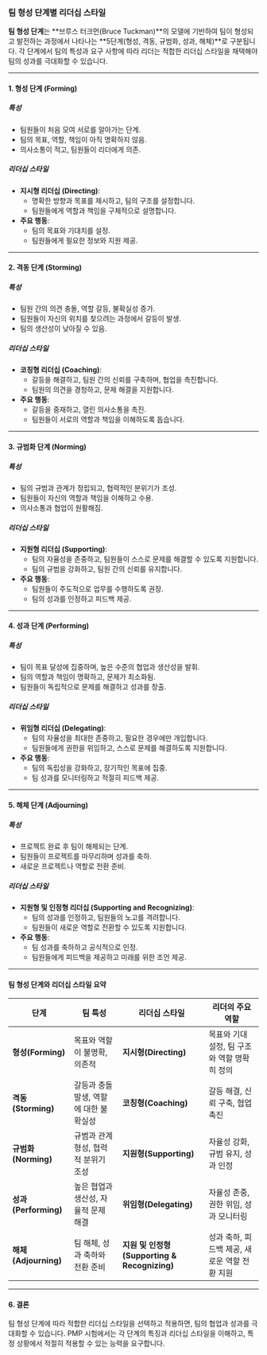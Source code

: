 ### 팀 형성 단계별 리더십 스타일

**팀 형성 단계**는 **브루스 터크먼(Bruce Tuckman)**의 모델에 기반하여 팀이 형성되고 발전하는 과정에서 나타나는 **5단계(형성, 격동, 규범화, 성과, 해체)**로 구분됩니다. 각 단계에서 팀의 특성과 요구 사항에 따라 리더는 적합한 리더십 스타일을 채택해야 팀의 성과를 극대화할 수 있습니다.

---

#### 1. 형성 단계 (Forming)

##### 특성
- 팀원들이 처음 모여 서로를 알아가는 단계.
- 팀의 목표, 역할, 책임이 아직 명확하지 않음.
- 의사소통이 적고, 팀원들이 리더에게 의존.

##### 리더십 스타일
- **지시형 리더십 (Directing)**:
  - 명확한 방향과 목표를 제시하고, 팀의 구조를 설정합니다.
  - 팀원들에게 역할과 책임을 구체적으로 설명합니다.
- **주요 행동**:
  - 팀의 목표와 기대치를 설정.
  - 팀원들에게 필요한 정보와 지원 제공.

---

#### 2. 격동 단계 (Storming)

##### 특성
- 팀원 간의 의견 충돌, 역할 갈등, 불확실성 증가.
- 팀원들이 자신의 위치를 찾으려는 과정에서 갈등이 발생.
- 팀의 생산성이 낮아질 수 있음.

##### 리더십 스타일
- **코칭형 리더십 (Coaching)**:
  - 갈등을 해결하고, 팀원 간의 신뢰를 구축하며, 협업을 촉진합니다.
  - 팀원의 의견을 경청하고, 문제 해결을 지원합니다.
- **주요 행동**:
  - 갈등을 중재하고, 열린 의사소통을 촉진.
  - 팀원들이 서로의 역할과 책임을 이해하도록 돕습니다.

---

#### 3. 규범화 단계 (Norming)

##### 특성
- 팀의 규범과 관계가 정립되고, 협력적인 분위기가 조성.
- 팀원들이 자신의 역할과 책임을 이해하고 수용.
- 의사소통과 협업이 원활해짐.

##### 리더십 스타일
- **지원형 리더십 (Supporting)**:
  - 팀의 자율성을 존중하고, 팀원들이 스스로 문제를 해결할 수 있도록 지원합니다.
  - 팀의 규범을 강화하고, 팀원 간의 신뢰를 유지합니다.
- **주요 행동**:
  - 팀원들이 주도적으로 업무를 수행하도록 권장.
  - 팀의 성과를 인정하고 피드백 제공.

---

#### 4. 성과 단계 (Performing)

##### 특성
- 팀이 목표 달성에 집중하며, 높은 수준의 협업과 생산성을 발휘.
- 팀의 역할과 책임이 명확하고, 문제가 최소화됨.
- 팀원들이 독립적으로 문제를 해결하고 성과를 창출.

##### 리더십 스타일
- **위임형 리더십 (Delegating)**:
  - 팀의 자율성을 최대한 존중하고, 필요한 경우에만 개입합니다.
  - 팀원들에게 권한을 위임하고, 스스로 문제를 해결하도록 지원합니다.
- **주요 행동**:
  - 팀의 독립성을 강화하고, 장기적인 목표에 집중.
  - 팀 성과를 모니터링하고 적절히 피드백 제공.

---

#### 5. 해체 단계 (Adjourning)

##### 특성
- 프로젝트 완료 후 팀이 해체되는 단계.
- 팀원들이 프로젝트를 마무리하며 성과를 축하.
- 새로운 프로젝트나 역할로 전환 준비.

##### 리더십 스타일
- **지원형 및 인정형 리더십 (Supporting and Recognizing)**:
  - 팀의 성과를 인정하고, 팀원들의 노고를 격려합니다.
  - 팀원들이 새로운 역할로 전환할 수 있도록 지원합니다.
- **주요 행동**:
  - 팀 성과를 축하하고 공식적으로 인정.
  - 팀원들에게 피드백을 제공하고 미래를 위한 조언 제공.

---

#### 팀 형성 단계와 리더십 스타일 요약

| **단계**       | **팀 특성**                              | **리더십 스타일**             | **리더의 주요 역할**                                    |
|----------------|------------------------------------------|-------------------------------|-------------------------------------------------------|
| **형성(Forming)**   | 목표와 역할이 불명확, 의존적                   | **지시형(Directing)**          | 목표와 기대 설정, 팀 구조와 역할 명확히 정의               |
| **격동(Storming)**   | 갈등과 충돌 발생, 역할에 대한 불확실성          | **코칭형(Coaching)**           | 갈등 해결, 신뢰 구축, 협업 촉진                          |
| **규범화(Norming)**  | 규범과 관계 형성, 협력적 분위기 조성          | **지원형(Supporting)**         | 자율성 강화, 규범 유지, 성과 인정                        |
| **성과(Performing)**  | 높은 협업과 생산성, 자율적 문제 해결          | **위임형(Delegating)**         | 자율성 존중, 권한 위임, 성과 모니터링                    |
| **해체(Adjourning)**  | 팀 해체, 성과 축하와 전환 준비              | **지원 및 인정형(Supporting & Recognizing)** | 성과 축하, 피드백 제공, 새로운 역할 전환 지원              |

---

#### 6. 결론

팀 형성 단계에 따라 적합한 리더십 스타일을 선택하고 적용하면, 팀의 협업과 성과를 극대화할 수 있습니다. PMP 시험에서는 각 단계의 특징과 리더십 스타일을 이해하고, 특정 상황에서 적절히 적용할 수 있는 능력을 요구합니다.
